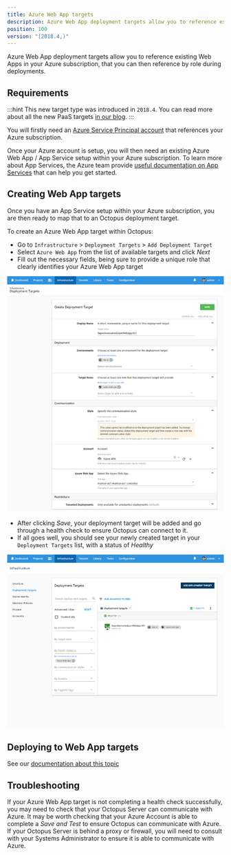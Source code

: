 ```yaml
---
title: Azure Web App targets
description: Azure Web App deployment targets allow you to reference existing Web Apps in your Azure subscription, that you can then reference by role during deployments.
position: 100
version: "[2018.4,)"
---
```


Azure Web App deployment targets allow you to reference existing Web Apps in your Azure subscription, that you can then reference by role during deployments.

## Requirements

:::hint
This new target type was introduced in `2018.4`. You can read more about all the new PaaS targets [in our blog](https://octopusdeploy.com/blog/paas-targets).
:::

You will firstly need an [Azure Service Principal account](/docs/infrastructure/azure/creating-an-azure-account/creating-an-azure-service-principal-account.md) that references your Azure subscription.

Once your Azure account is setup, you will then need an existing Azure Web App / App Service setup within your Azure subscription. To learn more about App Services, the Azure team provide [useful documentation on App Services](https://docs.microsoft.com/en-us/azure/app-service/) that can help you get started.

## Creating Web App targets

Once you have an App Service setup within your Azure subscription, you are then ready to map that to an Octopus deployment target.

To create an Azure Web App target within Octopus:

- Go to `Infrastructure` > `Deployment Targets` > `Add Deployment Target`
- Select `Azure Web App` from the list of available targets and click _Next_
- Fill out the necessary fields, being sure to provide a unique role that clearly identifies your Azure Web App target

![](create-azure-web-app-target.png "width=500")

- After clicking _Save_, your deployment target will be added and go through a health check to ensure Octopus can connect to it.
- If all goes well, you should see your newly created target in your `Deployment Targets` list, with a status of _Healthy_

![](deployment-targets-web-app-healthy.png "width=500")

## Deploying to Web App targets

See our [documentation about this topic](/docs/deploying-applications/deploying-to-azure/deploying-a-package-to-an-azure-web-app.md)

## Troubleshooting

If your Azure Web App target is not completing a health check successfully, you may need to check that your Octopus Server can communicate with Azure. It may be worth checking that your Azure Account is able to complete a _Save and Test_ to ensure Octopus can communicate with Azure. If your Octopus Server is behind a proxy or firewall, you will need to consult with your Systems Administrator to ensure it is able to communicate with Azure.